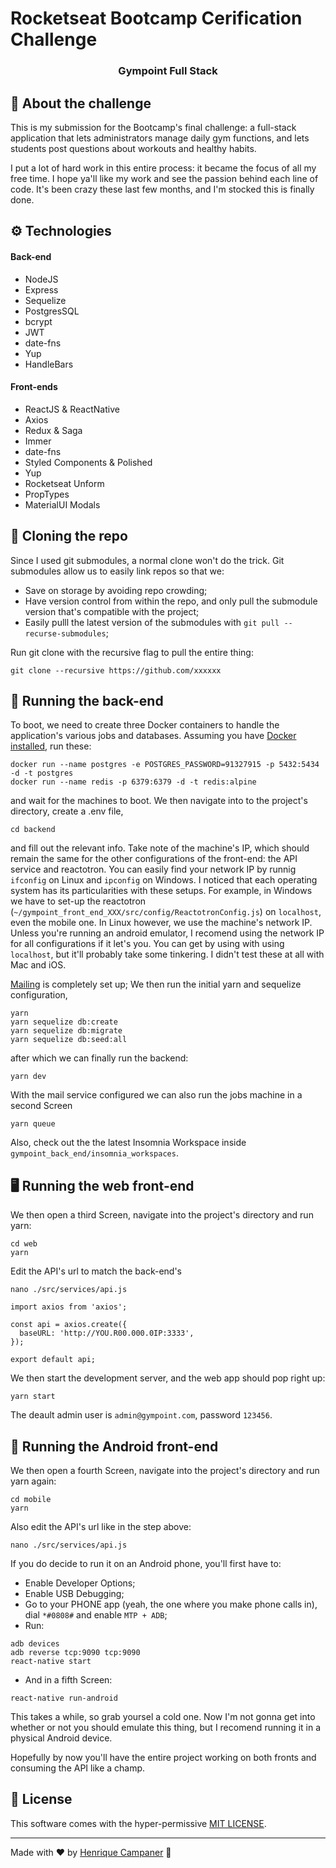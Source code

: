 # Rocketseat Bootcamp Cerification Challenge

<h3 align="center">
  Gympoint Full Stack
</h3>

## 🚀 About the challenge

This is my submission for the Bootcamp's final challenge: a full-stack application
that lets administrators manage daily gym functions, and lets students post questions
about workouts and healthy habits.

I put a lot of hard work in this entire process: it became the focus of all my free time. 
I hope ya'll like my work and see the passion behind each line of code. It's been crazy 
these last few months, and I'm stocked this is finally done.

## ⚙️ Technologies

#### Back-end

- NodeJS
- Express
- Sequelize
- PostgresSQL
- bcrypt
- JWT
- date-fns
- Yup
- HandleBars

#### Front-ends

- ReactJS & ReactNative
- Axios
- Redux & Saga
- Immer
- date-fns
- Styled Components & Polished
- Yup
- Rocketseat Unform
- PropTypes
- MaterialUI Modals

## 👥 Cloning the repo

Since I used git submodules, a normal clone won't do the trick. Git submodules 
allow us to easily link repos so that we:
- Save on storage by avoiding repo crowding;
- Have version control from within the repo, and only pull the submodule version
that's compatible with the project;
- Easily pulll the latest version of the submodules with `git pull --recurse-submodules`;

Run git clone with the recursive flag to pull the entire thing:

```
git clone --recursive https://github.com/xxxxxx
```

## 🤖 Running the back-end

To boot, we need to create three Docker containers to handle the application's
various jobs and databases. Assuming you have
[Docker installed](https://docs.docker.com/install/), run these:

```
docker run --name postgres -e POSTGRES_PASSWORD=91327915 -p 5432:5434 -d -t postgres
docker run --name redis -p 6379:6379 -d -t redis:alpine
```

and wait for the machines to boot. We then navigate into to the project's
directory, create a .env file,

```
cd backend
```

and fill out the relevant info. Take note of the machine's IP, which should remain the same
for the other configurations of the front-end: the API service and reactotron. You can easily find your
network IP by runnig `ifconfig` on Linux and `ipconfig` on Windows. I noticed that each 
operating system has its particularities with these setups. For example, in Windows we have to 
set-up the reactotron (`~/gympoint_front_end_XXX/src/config/ReactotronConfig.js`) on `localhost`, 
even the mobile one. In Linux however, we use the machine's network IP. Unless you're running an android 
emulator, I recomend using the network IP for all configurations if it let's you. You can get by using with using `localhost`, but it'll probably take some tinkering. I didn't test these at all with Mac and iOS.

[Mailing](https://mailtrap.io/) is completely set up; 
We then run the initial yarn and sequelize configuration,

```
yarn
yarn sequelize db:create
yarn sequelize db:migrate
yarn sequelize db:seed:all
```

after which we can finally run the backend:

```
yarn dev
```

With the mail service configured we can also run the jobs machine in a second Screen

```
yarn queue
```

Also, check out the the latest Insomnia Workspace inside `gympoint_back_end/insomnia_workspaces`.

## 🖥️ Running the web front-end

We then open a third Screen, navigate into the project's directory and run yarn:

```
cd web
yarn
```

Edit the API's url to match the back-end's

```
nano ./src/services/api.js
```

```
import axios from 'axios';

const api = axios.create({
  baseURL: 'http://YOU.R00.000.0IP:3333',
});

export default api;
```

We then start the development server, and the web app should pop right up:

```
yarn start
```

The deault admin user is `admin@gympoint.com`, password `123456`.

## 📱 Running the Android front-end

We then open a fourth Screen, navigate into the project's directory and run yarn again:

```
cd mobile
yarn
```

Also edit the API's url like in the step above:

```
nano ./src/services/api.js
```

If you do decide to run it on an Android phone, you'll first have to:

- Enable Developer Options;
- Enable USB Debugging;
- Go to your PHONE app (yeah, the one where you make phone calls in), dial
  `*#0808#` and enable `MTP + ADB`;
- Run:

```
adb devices
adb reverse tcp:9090 tcp:9090
react-native start
```

- And in a fifth Screen:

```
react-native run-android
```

This takes a while, so grab yoursel a cold one. Now I'm not gonna get into whether
or not you should emulate this thing, but I recomend running it in a physical Android
device.

Hopefully by now you'll have the entire project working on both fronts and
consuming the API like a champ.

## 📝 License

This software comes with the hyper-permissive [MIT LICENSE](LICENSE.md).

---

Made with ♥ by [Henrique Campaner](https://github.com/henriquecampaner)  :wave:
